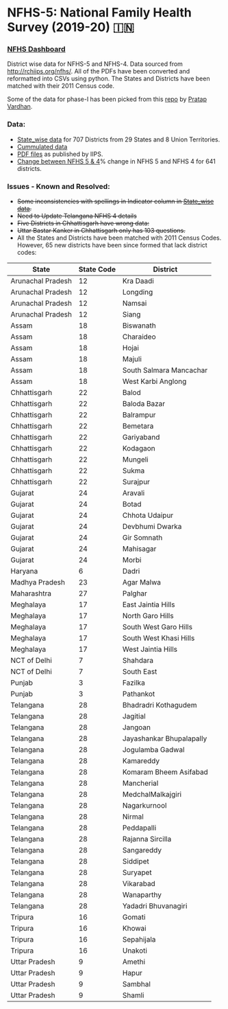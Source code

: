 # NFHS-5: National Family Health Survey (2019-20) 🇮🇳

### [NFHS Dashboard](https://nfhs.herokuapp.com)
District wise data for NFHS-5 and NFHS-4. Data sourced from http://rchiips.org/nfhs/. All of the PDFs have been converted and reformatted into CSVs using python. The States and Districts have been matched with their 2011 Census code.

Some of the data for phase-I has been picked from this [repo](https://github.com/pratapvardhan/NFHS-5) by [Pratap Vardhan](https://github.com/pratapvardhan).


### Data:
- [State_wise data](https://github.com/SaiSiddhardhaKalla/NFHS/tree/main/_states) for 707 Districts from 29 States and 8 Union Territories.
- [Cummulated data](India.csv) 
- [PDF files](https://github.com/SaiSiddhardhaKalla/NFHS/tree/main/pdfs) as published by IIPS.
- [Change between NFHS 5 & 4](https://raw.githubusercontent.com/SaiSiddhardhaKalla/NFHS/main/India_Change.csv)% change in NFHS 5 and NFHS 4 for 641 districts.

### Issues - Known and Resolved:
- <s>Some inconsistencies with spellings in Indicator column in [State_wise data](https://github.com/SaiSiddhardhaKalla/NFHS/tree/main/_states).</s>
- <s>Need to Update Telangana NFHS 4 details</s>
- <s>Five Districts in Chhattisgarh have wrong data:</s> 
- <s>Uttar Bastar Kanker in Chhattisgarh only has 103 questions.</s>
- All the States and Districts have been matched with 2011 Census Codes. However, 65 new districts have been since formed that lack district codes:


| State | State Code | District |
|-------|------------|----------|
|Arunachal Pradesh	|12	|Kra Daadi |
|Arunachal Pradesh	|12	|Longding |
|Arunachal Pradesh	|12	|Namsai |
|Arunachal Pradesh	|12	|Siang |
|Assam	|18	|Biswanath|
|Assam	|18|	Charaideo
|Assam	|18|	Hojai
|Assam	|18|	Majuli
|Assam	|18	|South Salmara Mancachar
|Assam	|18|	West Karbi Anglong
|Chhattisgarh| 	22|	Balod
|Chhattisgarh |	22|	Baloda Bazar 
|Chhattisgarh |	22|	Balrampur 
|Chhattisgarh |	22|	Bemetara
|Chhattisgarh |	22|	Gariyaband
|Chhattisgarh |	22|	Kodagaon
|Chhattisgarh |	22|	Mungeli
|Chhattisgarh |	22|	Sukma
|Chhattisgarh |	22|	Surajpur
|Gujarat	|24|	Aravali
|Gujarat	|24|	Botad
|Gujarat|	24|	Chhota Udaipur
|Gujarat|	24|	Devbhumi Dwarka
|Gujarat|	24|	Gir Somnath
|Gujarat|	24|	Mahisagar
|Gujarat|	24|	Morbi
|Haryana|	6	|Dadri
|Madhya Pradesh	|23|	Agar Malwa
|Maharashtra|	27|	Palghar
|Meghalaya|	17	|East Jaintia Hills
|Meghalaya	|17|	North Garo Hills
|Meghalaya	|17|	South West Garo Hills
|Meghalaya|	17|	South West Khasi Hills
|Meghalaya|	17|	West Jaintia Hills
|NCT of Delhi|	7|	Shahdara
|NCT of Delhi	|7|	South East
|Punjab	|3|	Fazilka
|Punjab	|3|	Pathankot
|Telangana|	28|	Bhadradri Kothagudem
|Telangana	|28|Jagitial
|Telangana|	28|	Jangoan
|Telangana|	28	|Jayashankar Bhupalapally
|Telangana|	28	|Jogulamba Gadwal
|Telangana	|28|	Kamareddy
|Telangana|	28|	Komaram Bheem Asifabad
|Telangana|	28|	Mancherial
|Telangana|	28|	MedchalMalkajgiri
|Telangana|	28|	Nagarkurnool
|Telangana|	28|	Nirmal
|Telangana|	28|	Peddapalli
|Telangana|	28|	Rajanna Sircilla
|Telangana|	28|	Sangareddy
|Telangana|	28|	Siddipet
|Telangana|	28|	Suryapet
|Telangana|	28|	Vikarabad
|Telangana|	28|	Wanaparthy
|Telangana|	28|	Yadadri Bhuvanagiri
|Tripura	|16	|Gomati
|Tripura|	16	|Khowai
|Tripura|	16	|Sepahijala
|Tripura|	16	|Unakoti
|Uttar Pradesh|	9|	Amethi|
|Uttar Pradesh|	9|	Hapur|
|Uttar Pradesh|	9|	Sambhal|
|Uttar Pradesh|	9	|Shamli|
